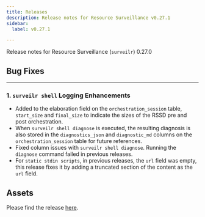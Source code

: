 ```yaml
---
title: Releases
description: Release notes for Resource Surveillance v0.27.1
sidebar:
  label: v0.27.1

---
```

Release notes for Resource Surveillance (`surveilr`) 0.27.0

## Bug Fixes
---

### 1. `surveilr shell` Logging Enhancements
  - Added to the elaboration field on the `orchestration_session` table, `start_size` and `final_size` to indicate the sizes of the RSSD pre and post orchestration.
  - When `surveilr shell diagnose` is executed, the resulting diagnosis is also stored in the `diagnostics_json` and `diagnostic_md` columns on the `orchestration_session` table for future references.
  - Fixed column issues with `surveilr shell diagnose`. Running the `diagnose` command failed in previous releases.
  - For `static stdin scripts`, in previous releases, the `url` field was empty, this release fixes it by adding a truncated section of the content as the `url` field.

## Assets
Please find the release [here](https://github.com/opsfolio/releases.opsfolio.com/releases/tag/0.27.1).